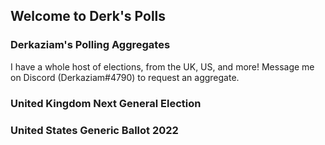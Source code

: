 ## Welcome to Derk's Polls

### Derkaziam's Polling Aggregates

I have a whole host of elections, from the UK, US, and more! Message me on Discord (Derkaziam#4790) to request an aggregate.

### United Kingdom Next General Election
<div class="flourish-embed flourish-chart" data-src="visualisation/10672849"><script src="https://public.flourish.studio/resources/embed.js"></script></div>

### United States Generic Ballot 2022
<div class="flourish-embed flourish-chart" data-src="visualisation/10673157"><script src="https://public.flourish.studio/resources/embed.js"></script></div>
